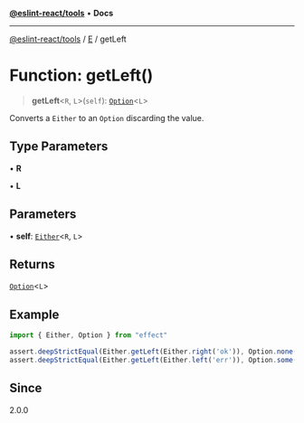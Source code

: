 [**@eslint-react/tools**](../../../README.md) • **Docs**

***

[@eslint-react/tools](../../../README.md) / [E](../README.md) / getLeft

# Function: getLeft()

> **getLeft**\<`R`, `L`\>(`self`): [`Option`](../../O/type-aliases/Option.md)\<`L`\>

Converts a `Either` to an `Option` discarding the value.

## Type Parameters

• **R**

• **L**

## Parameters

• **self**: [`Either`](../type-aliases/Either.md)\<`R`, `L`\>

## Returns

[`Option`](../../O/type-aliases/Option.md)\<`L`\>

## Example

```ts
import { Either, Option } from "effect"

assert.deepStrictEqual(Either.getLeft(Either.right('ok')), Option.none())
assert.deepStrictEqual(Either.getLeft(Either.left('err')), Option.some('err'))
```

## Since

2.0.0
